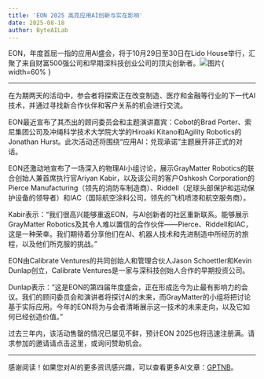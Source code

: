 ```yaml
---
title: 'EON 2025 高亮应用AI创新与实在影响'
date: 2025-08-18
author: ByteAILab
---
```


EON，年度首屈一指的应用AI盛会，将于10月29日至30日在Lido House举行，汇聚了来自财富500强公司和早期深科技创业公司的顶尖创新者。![图片](https://ai-techpark.com/wp-content/uploads/EON-2025.jpg){ width=60% }

---
在为期两天的活动中，参会者将探索正在改变制造、医疗和金融等行业的下一代AI技术，并通过寻找新合作伙伴和客户关系的机会进行交流。

EON最近宣布了其杰出的顾问委员会和主题演讲嘉宾：Cobot的Brad Porter、索尼集团公司及冲绳科学技术大学院大学的Hiroaki Kitano和Agility Robotics的Jonathan Hurst。此次活动还将围绕“应用AI：兑现承诺”主题展开非正式的对话。

EON还激动地宣布了一场深入的物理AI小组讨论，展示GrayMatter Robotics的联合创始人兼首席执行官Ariyan Kabir，以及该公司的客户Oshkosh Corporation的Pierce Manufacturing（领先的消防车制造商）、Riddell（足球头部保护和运动保护设备的领导者）和IAC（国际航空涂料公司，领先的飞机喷漆和航空服务商）。

Kabir表示：“我们很高兴能够重返EON，与AI创新者的社区重新联系。能够展示GrayMatter Robotics及其令人难以置信的合作伙伴——Pierce、Riddell和IAC，这是一种荣幸。我们期待着分享他们在AI、机器人技术和先进制造中所经历的旅程，以及他们所克服的挑战。”

EON由Calibrate Ventures的共同创始人和管理合伙人Jason Schoettler和Kevin Dunlap创立，Calibrate Ventures是一家与深科技创始人合作的早期投资公司。

Dunlap表示：“这是EON的第四届年度盛会，正在形成迄今为止最有影响力的会议。我们的顾问委员会和演讲者将探讨AI的未来，而GrayMatter的小组将把讨论基于实际应用。今年的EON将为与会者清晰展示这一技术的未来走向，以及它如何已经创造价值。”

过去三年内，该活动售罄的情况已屡见不鲜，预计EON 2025也将迅速注册满。请求参加的邀请请点击这里，或询问赞助机会。

---
感谢阅读！如果您对AI的更多资讯感兴趣，可以查看更多AI文章：[GPTNB](https://gptnb.com)。